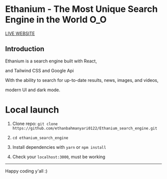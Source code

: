 # Ethanium - The Most Unique Search Engine in the World O_O

<a href="https://619780d271185dc75405419c--ethanium-search-engine.netlify.app
"> LIVE WEBSITE</a>

## Introduction
Ethanium is a search engine built with React, 

and Tailwind CSS and Google Api

With the ability to search for up-to-date results, news, images, and videos, 

modern UI and dark mode.

# Local launch

1. Clone repo: `git clone https://github.com/ethanbahmanyari0122/Ethanium_search_engine.git` 

3. `cd ethanium_search_engine`

5. Install dependencies with `yarn` or `npm install`

7. Check your `localhost:3000`, must be working


---

Happy coding y'all :)
